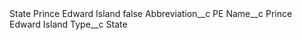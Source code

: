 <?xml version="1.0" encoding="UTF-8"?>
<CustomMetadata xmlns="http://soap.sforce.com/2006/04/metadata" xmlns:xsi="http://www.w3.org/2001/XMLSchema-instance" xmlns:xsd="http://www.w3.org/2001/XMLSchema">
    <label>State Prince Edward Island</label>
    <protected>false</protected>
    <values>
        <field>Abbreviation__c</field>
        <value xsi:type="xsd:string">PE</value>
    </values>
    <values>
        <field>Name__c</field>
        <value xsi:type="xsd:string">Prince Edward Island</value>
    </values>
    <values>
        <field>Type__c</field>
        <value xsi:type="xsd:string">State</value>
    </values>
</CustomMetadata>
